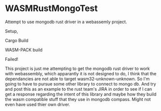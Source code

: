 # WASMRustMongoTest
Attempt to use mongodb rust driver in a webassemly project.

Setup, 

Cargo Build

WASM-PACK build

Failed!

This project is just me attempting to get the mongodb rust driver to work with webassembly,
which apparantly it is not designed to do, I think that the dependancies are not able to target wasm32-unknown-unknown. 
So I'm going to have to pursue some other library to connect to mongo db. And try and post this as an example to the 
rust team's JIRA in order to see if I can get a response regarding the intent of this library and maybe how they 
build the wasm compatible stuff that they use in mongodb compass. Might not even have used thier own driver. 
